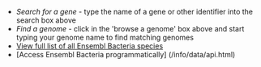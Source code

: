 - *Search for a gene* - type the name of a gene or other identifier into the search box above
- *Find a genome* - click in the 'browse a genome' box above and start typing your genome name to find matching genomes
- [View full list of all Ensembl Bacteria species](/species.html)
- [Access Ensembl Bacteria programmatically] (/info/data/api.html)
